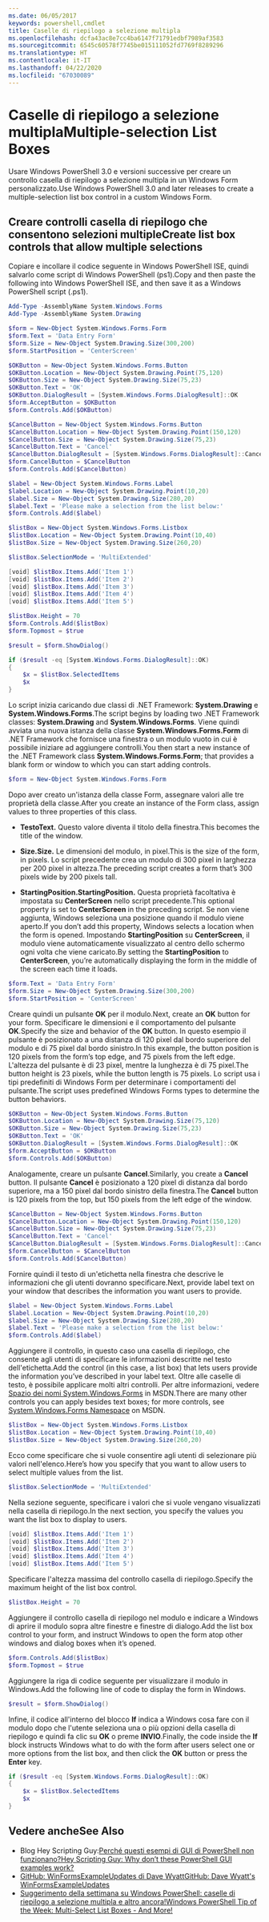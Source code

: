 ```yaml
---
ms.date: 06/05/2017
keywords: powershell,cmdlet
title: Caselle di riepilogo a selezione multipla
ms.openlocfilehash: dcfa43ac8e7cc4ba6147f71791edbf7989af3583
ms.sourcegitcommit: 6545c60578f7745be015111052fd7769f8289296
ms.translationtype: HT
ms.contentlocale: it-IT
ms.lasthandoff: 04/22/2020
ms.locfileid: "67030089"
---
```

# <a name="multiple-selection-list-boxes"></a><span data-ttu-id="0add9-103">Caselle di riepilogo a selezione multipla</span><span class="sxs-lookup"><span data-stu-id="0add9-103">Multiple-selection List Boxes</span></span>

<span data-ttu-id="0add9-104">Usare Windows PowerShell 3.0 e versioni successive per creare un controllo casella di riepilogo a selezione multipla in un Windows Form personalizzato.</span><span class="sxs-lookup"><span data-stu-id="0add9-104">Use Windows PowerShell 3.0 and later releases to create a multiple-selection list box control in a custom Windows Form.</span></span>

## <a name="create-list-box-controls-that-allow-multiple-selections"></a><span data-ttu-id="0add9-105">Creare controlli casella di riepilogo che consentono selezioni multiple</span><span class="sxs-lookup"><span data-stu-id="0add9-105">Create list box controls that allow multiple selections</span></span>

<span data-ttu-id="0add9-106">Copiare e incollare il codice seguente in Windows PowerShell ISE, quindi salvarlo come script di Windows PowerShell (ps1).</span><span class="sxs-lookup"><span data-stu-id="0add9-106">Copy and then paste the following into Windows PowerShell ISE, and then save it as a Windows PowerShell script (.ps1).</span></span>

```powershell
Add-Type -AssemblyName System.Windows.Forms
Add-Type -AssemblyName System.Drawing

$form = New-Object System.Windows.Forms.Form
$form.Text = 'Data Entry Form'
$form.Size = New-Object System.Drawing.Size(300,200)
$form.StartPosition = 'CenterScreen'

$OKButton = New-Object System.Windows.Forms.Button
$OKButton.Location = New-Object System.Drawing.Point(75,120)
$OKButton.Size = New-Object System.Drawing.Size(75,23)
$OKButton.Text = 'OK'
$OKButton.DialogResult = [System.Windows.Forms.DialogResult]::OK
$form.AcceptButton = $OKButton
$form.Controls.Add($OKButton)

$CancelButton = New-Object System.Windows.Forms.Button
$CancelButton.Location = New-Object System.Drawing.Point(150,120)
$CancelButton.Size = New-Object System.Drawing.Size(75,23)
$CancelButton.Text = 'Cancel'
$CancelButton.DialogResult = [System.Windows.Forms.DialogResult]::Cancel
$form.CancelButton = $CancelButton
$form.Controls.Add($CancelButton)

$label = New-Object System.Windows.Forms.Label
$label.Location = New-Object System.Drawing.Point(10,20)
$label.Size = New-Object System.Drawing.Size(280,20)
$label.Text = 'Please make a selection from the list below:'
$form.Controls.Add($label)

$listBox = New-Object System.Windows.Forms.Listbox
$listBox.Location = New-Object System.Drawing.Point(10,40)
$listBox.Size = New-Object System.Drawing.Size(260,20)

$listBox.SelectionMode = 'MultiExtended'

[void] $listBox.Items.Add('Item 1')
[void] $listBox.Items.Add('Item 2')
[void] $listBox.Items.Add('Item 3')
[void] $listBox.Items.Add('Item 4')
[void] $listBox.Items.Add('Item 5')

$listBox.Height = 70
$form.Controls.Add($listBox)
$form.Topmost = $true

$result = $form.ShowDialog()

if ($result -eq [System.Windows.Forms.DialogResult]::OK)
{
    $x = $listBox.SelectedItems
    $x
}
```

<span data-ttu-id="0add9-107">Lo script inizia caricando due classi di .NET Framework: **System.Drawing** e **System.Windows.Forms**.</span><span class="sxs-lookup"><span data-stu-id="0add9-107">The script begins by loading two .NET Framework classes: **System.Drawing** and **System.Windows.Forms**.</span></span> <span data-ttu-id="0add9-108">Viene quindi avviata una nuova istanza della classe **System.Windows.Forms.Form** di .NET Framework che fornisce una finestra o un modulo vuoto in cui è possibile iniziare ad aggiungere controlli.</span><span class="sxs-lookup"><span data-stu-id="0add9-108">You then start a new instance of the .NET Framework class **System.Windows.Forms.Form**; that provides a blank form or window to which you can start adding controls.</span></span>

```powershell
$form = New-Object System.Windows.Forms.Form
```

<span data-ttu-id="0add9-109">Dopo aver creato un'istanza della classe Form, assegnare valori alle tre proprietà della classe.</span><span class="sxs-lookup"><span data-stu-id="0add9-109">After you create an instance of the Form class, assign values to three properties of this class.</span></span>

- <span data-ttu-id="0add9-110">**Testo**</span><span class="sxs-lookup"><span data-stu-id="0add9-110">**Text.**</span></span> <span data-ttu-id="0add9-111">Questo valore diventa il titolo della finestra.</span><span class="sxs-lookup"><span data-stu-id="0add9-111">This becomes the title of the window.</span></span>

- <span data-ttu-id="0add9-112">**Size.**</span><span class="sxs-lookup"><span data-stu-id="0add9-112">**Size.**</span></span> <span data-ttu-id="0add9-113">Le dimensioni del modulo, in pixel.</span><span class="sxs-lookup"><span data-stu-id="0add9-113">This is the size of the form, in pixels.</span></span> <span data-ttu-id="0add9-114">Lo script precedente crea un modulo di 300 pixel in larghezza per 200 pixel in altezza.</span><span class="sxs-lookup"><span data-stu-id="0add9-114">The preceding script creates a form that’s 300 pixels wide by 200 pixels tall.</span></span>

- <span data-ttu-id="0add9-115">**StartingPosition.**</span><span class="sxs-lookup"><span data-stu-id="0add9-115">**StartingPosition.**</span></span> <span data-ttu-id="0add9-116">Questa proprietà facoltativa è impostata su **CenterScreen** nello script precedente.</span><span class="sxs-lookup"><span data-stu-id="0add9-116">This optional property is set to **CenterScreen** in the preceding script.</span></span> <span data-ttu-id="0add9-117">Se non viene aggiunta, Windows seleziona una posizione quando il modulo viene aperto.</span><span class="sxs-lookup"><span data-stu-id="0add9-117">If you don’t add this property, Windows selects a location when the form is opened.</span></span> <span data-ttu-id="0add9-118">Impostando **StartingPosition** su **CenterScreen**, il modulo viene automaticamente visualizzato al centro dello schermo ogni volta che viene caricato.</span><span class="sxs-lookup"><span data-stu-id="0add9-118">By setting the **StartingPosition** to **CenterScreen**, you’re automatically displaying the form in the middle of the screen each time it loads.</span></span>

```powershell
$form.Text = 'Data Entry Form'
$form.Size = New-Object System.Drawing.Size(300,200)
$form.StartPosition = 'CenterScreen'
```

<span data-ttu-id="0add9-119">Creare quindi un pulsante **OK** per il modulo.</span><span class="sxs-lookup"><span data-stu-id="0add9-119">Next, create an **OK** button for your form.</span></span> <span data-ttu-id="0add9-120">Specificare le dimensioni e il comportamento del pulsante **OK**.</span><span class="sxs-lookup"><span data-stu-id="0add9-120">Specify the size and behavior of the **OK** button.</span></span> <span data-ttu-id="0add9-121">In questo esempio il pulsante è posizionato a una distanza di 120 pixel dal bordo superiore del modulo e di 75 pixel dal bordo sinistro.</span><span class="sxs-lookup"><span data-stu-id="0add9-121">In this example, the button position is 120 pixels from the form’s top edge, and 75 pixels from the left edge.</span></span> <span data-ttu-id="0add9-122">L'altezza del pulsante è di 23 pixel, mentre la lunghezza è di 75 pixel.</span><span class="sxs-lookup"><span data-stu-id="0add9-122">The button height is 23 pixels, while the button length is 75 pixels.</span></span> <span data-ttu-id="0add9-123">Lo script usa i tipi predefiniti di Windows Form per determinare i comportamenti del pulsante.</span><span class="sxs-lookup"><span data-stu-id="0add9-123">The script uses predefined Windows Forms types to determine the button behaviors.</span></span>

```powershell
$OKButton = New-Object System.Windows.Forms.Button
$OKButton.Location = New-Object System.Drawing.Size(75,120)
$OKButton.Size = New-Object System.Drawing.Size(75,23)
$OKButton.Text = 'OK'
$OKButton.DialogResult = [System.Windows.Forms.DialogResult]::OK
$form.AcceptButton = $OKButton
$form.Controls.Add($OKButton)
```

<span data-ttu-id="0add9-124">Analogamente, creare un pulsante **Cancel**.</span><span class="sxs-lookup"><span data-stu-id="0add9-124">Similarly, you create a **Cancel** button.</span></span> <span data-ttu-id="0add9-125">Il pulsante **Cancel** è posizionato a 120 pixel di distanza dal bordo superiore, ma a 150 pixel dal bordo sinistro della finestra.</span><span class="sxs-lookup"><span data-stu-id="0add9-125">The **Cancel** button is 120 pixels from the top, but 150 pixels from the left edge of the window.</span></span>

```powershell
$CancelButton = New-Object System.Windows.Forms.Button
$CancelButton.Location = New-Object System.Drawing.Point(150,120)
$CancelButton.Size = New-Object System.Drawing.Size(75,23)
$CancelButton.Text = 'Cancel'
$CancelButton.DialogResult = [System.Windows.Forms.DialogResult]::Cancel
$form.CancelButton = $CancelButton
$form.Controls.Add($CancelButton)
```

<span data-ttu-id="0add9-126">Fornire quindi il testo di un'etichetta nella finestra che descrive le informazioni che gli utenti dovranno specificare.</span><span class="sxs-lookup"><span data-stu-id="0add9-126">Next, provide label text on your window that describes the information you want users to provide.</span></span>

```powershell
$label = New-Object System.Windows.Forms.Label
$label.Location = New-Object System.Drawing.Point(10,20)
$label.Size = New-Object System.Drawing.Size(280,20)
$label.Text = 'Please make a selection from the list below:'
$form.Controls.Add($label)
```

<span data-ttu-id="0add9-127">Aggiungere il controllo, in questo caso una casella di riepilogo, che consente agli utenti di specificare le informazioni descritte nel testo dell'etichetta.</span><span class="sxs-lookup"><span data-stu-id="0add9-127">Add the control (in this case, a list box) that lets users provide the information you’ve described in your label text.</span></span> <span data-ttu-id="0add9-128">Oltre alle caselle di testo, è possibile applicare molti altri controlli. Per altre informazioni, vedere [Spazio dei nomi System.Windows.Forms](https://msdn.microsoft.com/library/k50ex0x9(v=vs.110).aspx) in MSDN.</span><span class="sxs-lookup"><span data-stu-id="0add9-128">There are many other controls you can apply besides text boxes; for more controls, see [System.Windows.Forms Namespace](https://msdn.microsoft.com/library/k50ex0x9(v=vs.110).aspx) on MSDN.</span></span>

```powershell
$listBox = New-Object System.Windows.Forms.Listbox
$listBox.Location = New-Object System.Drawing.Point(10,40)
$listBox.Size = New-Object System.Drawing.Size(260,20)
```

<span data-ttu-id="0add9-129">Ecco come specificare che si vuole consentire agli utenti di selezionare più valori nell'elenco.</span><span class="sxs-lookup"><span data-stu-id="0add9-129">Here’s how you specify that you want to allow users to select multiple values from the list.</span></span>

```powershell
$listBox.SelectionMode = 'MultiExtended'
```

<span data-ttu-id="0add9-130">Nella sezione seguente, specificare i valori che si vuole vengano visualizzati nella casella di riepilogo.</span><span class="sxs-lookup"><span data-stu-id="0add9-130">In the next section, you specify the values you want the list box to display to users.</span></span>

```powershell
[void] $listBox.Items.Add('Item 1')
[void] $listBox.Items.Add('Item 2')
[void] $listBox.Items.Add('Item 3')
[void] $listBox.Items.Add('Item 4')
[void] $listBox.Items.Add('Item 5')
```

<span data-ttu-id="0add9-131">Specificare l'altezza massima del controllo casella di riepilogo.</span><span class="sxs-lookup"><span data-stu-id="0add9-131">Specify the maximum height of the list box control.</span></span>

```powershell
$listBox.Height = 70
```

<span data-ttu-id="0add9-132">Aggiungere il controllo casella di riepilogo nel modulo e indicare a Windows di aprire il modulo sopra altre finestre e finestre di dialogo.</span><span class="sxs-lookup"><span data-stu-id="0add9-132">Add the list box control to your form, and instruct Windows to open the form atop other windows and dialog boxes when it’s opened.</span></span>

```powershell
$form.Controls.Add($listBox)
$form.Topmost = $true
```

<span data-ttu-id="0add9-133">Aggiungere la riga di codice seguente per visualizzare il modulo in Windows.</span><span class="sxs-lookup"><span data-stu-id="0add9-133">Add the following line of code to display the form in Windows.</span></span>

```powershell
$result = $form.ShowDialog()
```

<span data-ttu-id="0add9-134">Infine, il codice all'interno del blocco **If** indica a Windows cosa fare con il modulo dopo che l'utente seleziona una o più opzioni della casella di riepilogo e quindi fa clic su **OK** o preme **INVIO**.</span><span class="sxs-lookup"><span data-stu-id="0add9-134">Finally, the code inside the **If** block instructs Windows what to do with the form after users select one or more options from the list box, and then click the **OK** button or press the **Enter** key.</span></span>

```powershell
if ($result -eq [System.Windows.Forms.DialogResult]::OK)
{
    $x = $listBox.SelectedItems
    $x
}
```

## <a name="see-also"></a><span data-ttu-id="0add9-135">Vedere anche</span><span class="sxs-lookup"><span data-stu-id="0add9-135">See Also</span></span>

- <span data-ttu-id="0add9-136">Blog Hey Scripting Guy:[Perché questi esempi di GUI di PowerShell non funzionano?](https://go.microsoft.com/fwlink/?LinkId=506644)</span><span class="sxs-lookup"><span data-stu-id="0add9-136">[Hey Scripting Guy:  Why don’t these PowerShell GUI examples work?](https://go.microsoft.com/fwlink/?LinkId=506644)</span></span>
- [<span data-ttu-id="0add9-137">GitHub: WinFormsExampleUpdates di Dave Wyatt</span><span class="sxs-lookup"><span data-stu-id="0add9-137">GitHub: Dave Wyatt's WinFormsExampleUpdates</span></span>](https://github.com/dlwyatt/WinFormsExampleUpdates)
- [<span data-ttu-id="0add9-138">Suggerimento della settimana su Windows PowerShell: caselle di riepilogo a selezione multipla e altro ancora!</span><span class="sxs-lookup"><span data-stu-id="0add9-138">Windows PowerShell Tip of the Week:  Multi-Select List Boxes - And More!</span></span>](https://technet.microsoft.com/library/ff730950.aspx)
